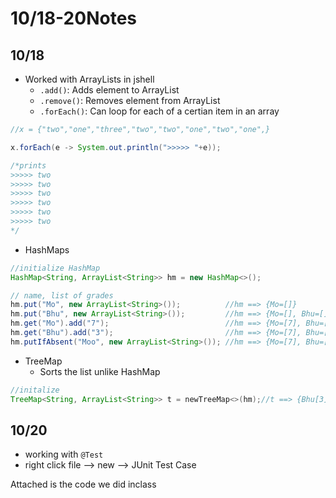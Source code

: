 # 10/18-20Notes

## 10/18
* Worked with ArrayLists in jshell
  - `.add()`: Adds element to ArrayList
  - `.remove()`: Removes element from ArrayList
  - `.forEach()`: Can loop for each of a certian item in an array
  
```java
//x = {"two","one","three","two","two","one","two","one",}

x.forEach(e -> System.out.println(">>>>> "+e));

/*prints
>>>>> two
>>>>> two
>>>>> two
>>>>> two
>>>>> two
>>>>> two
*/
```

* HashMaps
 ```java
 //initialize HashMap
 HashMap<String, ArrayList<String>> hm = new HashMap<>();
 
 // name, list of grades
 hm.put("Mo", new ArrayList<String>());          //hm ==> {Mo=[]}
 hm.put("Bhu", new ArrayList<String>());         //hm ==> {Mo=[], Bhu=[]}
 hm.get("Mo").add("7");                          //hm ==> {Mo=[7], Bhu=[]}
 hm.get("Bhu").add("3");                         //hm ==> {Mo=[7], Bhu=[3]}
 hm.putIfAbsent("Moo", new ArrayList<String>()); //hm ==> {Mo=[7], Bhu=[3], Moo=[]} 
 ``` 
 
 * TreeMap
   - Sorts the list unlike HashMap
 ```java
 //initalize
 TreeMap<String, ArrayList<String>> t = newTreeMap<>(hm);//t ==> {Bhu[3], Mo=[7], Moo=[]}
 
 ```
 
 ## 10/20

* working with `@Test`
* right click file --> new --> JUnit Test Case

Attached is the code we did inclass
